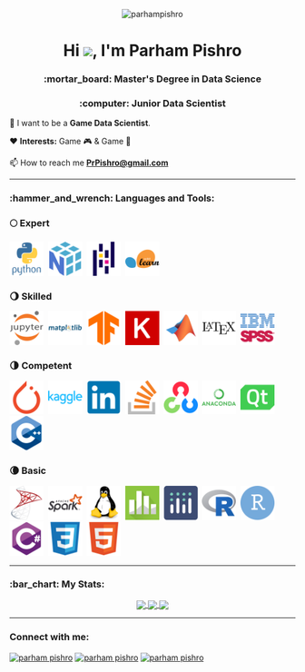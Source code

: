 <p align="center"> <img src="https://komarev.com/ghpvc/?username=parhampishro&label=Profile%20views&color=0e75b6&style=flat" alt="parhampishro" /> </p>
<h1 align="center">Hi <img src="https://media.giphy.com/media/hvRJCLFzcasrR4ia7z/giphy.gif" width="30px"/>, I'm Parham Pishro</h1> 
<h3 align="center"> :mortar_board: Master's Degree in Data Science</h3>
<h3 align="center"> :computer: Junior Data Scientist </h3>

:dart: I want to be a **Game Data Scientist**.

:heart: **Interests:** Game :video_game: & Game :game_die:

📫 How to reach me **PrPishro@gmail.com**

---

<h3 align="left">:hammer_and_wrench: Languages and Tools:</h3>

### :full_moon: Expert 
<div>
  <img src="https://github.com/devicons/devicon/blob/master/icons/python/python-original-wordmark.svg"                 title="Python" alt="Python " width="60" height="60"/>&nbsp;
  <img src="https://github.com/devicons/devicon/blob/master/icons/numpy/numpy-original.svg"                            title="numpy" alt="numpy" width="60" height="60"/>&nbsp;
  <img src="https://github.com/devicons/devicon/blob/master/icons/pandas/pandas-original.svg"                          title="pandas" alt="pandas" width="60" height="60"/>&nbsp;
  <img src="https://github.com/devicons/devicon/blob/master/icons/scikitlearn/scikitlearn-original.svg"                title="sklearn" alt="sklearn" width="60" height="60"/>&nbsp;
</div>

### :waning_gibbous_moon: Skilled 
<div>
  <img src="https://github.com/devicons/devicon/blob/master/icons/jupyter/jupyter-original-wordmark.svg"               title="Jupyter" alt="Jupyter" width="60" height="60"/>&nbsp;
  <img src="https://github.com/devicons/devicon/blob/master/icons/matplotlib/matplotlib-original-wordmark.svg"         title="matplotlib" alt="matplotlib" width="60" height="60"/>&nbsp;
  <img src="https://github.com/devicons/devicon/blob/master/icons/tensorflow/tensorflow-original.svg"                  title="TensorFlow" alt="TensorFlow " width="60" height="60"/>&nbsp;
  <img src="https://github.com/devicons/devicon/blob/master/icons/keras/keras-original.svg"                            title="keras" alt="keras" width="60" height="60"/>&nbsp;
  <img src="https://github.com/devicons/devicon/blob/master/icons/matlab/matlab-original.svg"                          title="MATLAB" alt="MATLAB" width="60" height="60"/>&nbsp;
  <img src="https://github.com/devicons/devicon/blob/master/icons/latex/latex-original.svg"                            title="LATEX" alt="LATEX" width="60" height="60"/>&nbsp;
  <img src="https://github.com/devicons/devicon/blob/master/icons/spss/spss-original.svg"                              title="spss" alt="spss" width="60" height="60"/>&nbsp;
</div>

### :last_quarter_moon: Competent
<div>
  <img src="https://github.com/devicons/devicon/blob/master/icons/pytorch/pytorch-original.svg"                        title="Pytorch" alt="Pytorch " width="60" height="60"/>&nbsp;
  <img src="https://github.com/devicons/devicon/blob/master/icons/kaggle/kaggle-original-wordmark.svg"                 title="kaggle" alt="kaggle" width="60" height="60"/>&nbsp;
  <img src="https://github.com/devicons/devicon/blob/master/icons/linkedin/linkedin-original.svg"                      title="linkedin" alt="linkedin" width="60" height="60"/>&nbsp;
  <img src="https://github.com/devicons/devicon/blob/master/icons/stackoverflow/stackoverflow-original.svg"            title="stackoverflow" alt="stackoverflow" width="60" height="60"/>&nbsp;
  <img src="https://github.com/devicons/devicon/blob/master/icons/opencv/opencv-original.svg"                          title="OpenCV" alt="OpenCV" width="60" height="60"/>&nbsp;
  <img src="https://github.com/devicons/devicon/blob/master/icons/anaconda/anaconda-original-wordmark.svg"             title="anaconda" alt="anaconda" width="60" height="60"/>&nbsp;
  <img src="https://github.com/devicons/devicon/blob/master/icons/qt/qt-original.svg"                                  title="qt" alt="qt" width="60" height="60"/>&nbsp;
  <img src="https://github.com/devicons/devicon/blob/master/icons/cplusplus/cplusplus-original.svg"                    title="c++" alt="c++" width="60" height="60"/>&nbsp;
</div>

### :waning_crescent_moon: Basic

<div>

  <img src="https://github.com/devicons/devicon/blob/master/icons/microsoftsqlserver/microsoftsqlserver-original.svg"  title="sqlserver" alt="sqlserver" width="60" height="60"/>&nbsp;
  <img src="https://github.com/devicons/devicon/blob/master/icons/apachespark/apachespark-original-wordmark.svg"       title="spark" alt="spark" width="60" height="60"/>&nbsp;
  <img src="https://github.com/devicons/devicon/blob/master/icons/linux/linux-original.svg"                            title="linux" alt="linux" width="60" height="60"/>&nbsp;
  <img src="https://github.com/devicons/devicon/blob/master/icons/minitab/minitab-original.svg"                        title="minitab" alt="minitab" width="60" height="60"/>&nbsp;
  <img src="https://github.com/devicons/devicon/blob/master/icons/plotly/plotly-original.svg"                          title="plotly" alt="plotly" width="60" height="60"/>&nbsp; 
  <img src="https://github.com/devicons/devicon/blob/master/icons/r/r-original.svg"                                    title="r" alt="r" width="60" height="60"/>&nbsp;
  <img src="https://github.com/devicons/devicon/blob/master/icons/rstudio/rstudio-original.svg"                        title="rstudio" alt="rstudio" width="60" height="60"/>&nbsp;
  <img src="https://github.com/devicons/devicon/blob/master/icons/csharp/csharp-original.svg"                          title="c#" alt="c#" width="60" height="60"/>&nbsp;
  <img src="https://github.com/devicons/devicon/blob/master/icons/css3/css3-original.svg"                              title="css3" alt="css3" width="60" height="60"/>&nbsp;
  <img src="https://github.com/devicons/devicon/blob/master/icons/html5/html5-original.svg"                            title="html5" alt="html5" width="60" height="60"/>&nbsp;         
</div>

---

<h3 align="left">:bar_chart: My Stats:</h3>
<p align="center">
<a href="https://github.com/ParhamPishro">
  <img height=110 align="center" src="https://github-readme-stats.vercel.app/api?username=parhampishro&hide=contribs,issues&theme=tokyonight" />
</a>
<a href="https://github.com/ParhamPishro">
  <img height=110 align="center" src="https://github-readme-stats.vercel.app/api/top-langs/?username=parhampishro&theme=tokyonight&size_weight=0.5&count_weight=0.5" />
</a>
<a href="https://github.com/ParhamPishro">
  <img height=110 align="center" src="https://github-readme-streak-stats.herokuapp.com/?user=parhampishro&theme=tokyonight" />
</a>
</p>

---

<h3 align="left">Connect with me:</h3>
<p align="left">
<a href="https://linkedin.com/in/parham-pishro" target="blank"><img align="center" src="https://raw.githubusercontent.com/rahuldkjain/github-profile-readme-generator/master/src/images/icons/Social/linked-in-alt.svg" alt="parham pishro" height="30" width="40" /></a>
<a href="https://kaggle.com/parhampishro" target="blank"><img align="center" src="https://raw.githubusercontent.com/rahuldkjain/github-profile-readme-generator/master/src/images/icons/Social/kaggle.svg" alt="parham pishro" height="30" width="40" /></a>
<a href="https://instagram.com/parhampishro" target="blank"><img align="center" src="https://raw.githubusercontent.com/rahuldkjain/github-profile-readme-generator/master/src/images/icons/Social/instagram.svg" alt="parham pishro" height="30" width="40" /></a>
</p>
